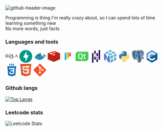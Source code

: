 ![github-header-image](https://github.com/IluhaZaz/IluhaZaz/assets/133998226/61028416-0fb8-4c59-8e58-f318cdda29b6)
<div>Programming is thing I'm really crazy about, so I can spend lots of time learning something new</div>
<div>No more words, just facts</div>
<h3>Languages and tools</h3>
<div>
  <img src="https://github.com/devicons/devicon/blob/master/icons/sqlalchemy/sqlalchemy-original.svg" width="40" height="40"/>
  <img src="https://github.com/devicons/devicon/blob/master/icons/fastapi/fastapi-original.svg" width="40" height="40"/>
  <img src="https://github.com/devicons/devicon/blob/master/icons/docker/docker-original.svg" width="40" height="40"/>
  <img src="https://github.com/devicons/devicon/blob/master/icons/redis/redis-original.svg" width="40" height="40"/>
  <img src="https://github.com/devicons/devicon/blob/master/icons/pytest/pytest-original.svg" width="40" height="40"/>
  <img src="https://github.com/devicons/devicon/blob/master/icons/qt/qt-original.svg" width="40" height="40"/>
  <img src="https://github.com/devicons/devicon/blob/master/icons/pandas/pandas-original.svg" width="40" height="40"/>
  <img src="https://github.com/devicons/devicon/blob/master/icons/numpy/numpy-original.svg" width="40" height="40"/>
  <img src="https://github.com/devicons/devicon/blob/master/icons/python/python-original.svg" width="40" height="40"/>
  <img src="https://github.com/devicons/devicon/blob/master/icons/postgresql/postgresql-original.svg" width="40" height="40"/>
  <img src="https://github.com/devicons/devicon/blob/master/icons/c/c-original.svg" width="40" height="40"/>
  <img src="https://github.com/devicons/devicon/blob/master/icons/css3/css3-plain-wordmark.svg" width="40" height="40"/>
  <img src="https://github.com/devicons/devicon/blob/master/icons/html5/html5-original.svg" width="40" height="40"/>
  <img src="https://github.com/devicons/devicon/blob/master/icons/git/git-original.svg" width="40" height="40"/>

</div>
<h3>Github langs</h3>
  
[![Top Langs](https://github-readme-stats.vercel.app/api/top-langs/?username=IluhaZaz&layout=compact&theme=vision-friendly-dark)](https://github.com/anuraghazra/github-readme-stats)
<h3>Leetcode stats</h3>

![Leetcode Stats](https://leetcard.jacoblin.cool/ilya_zazvonov?theme=dark)

<!---
IluhaZaz/IluhaZaz is a ✨ special ✨ repository because its `README.md` (this file) appears on your GitHub profile.
You can click the Preview link to take a look at your changes.
--->
